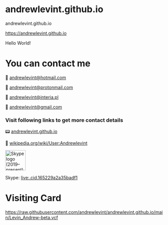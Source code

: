 # andrewlevint.github.io
andrewlevint.github.io


https://andrewlevint.github.io

Hello World!


# You can contact me

📧 [andrewlevint@hotmail.com](mailto:andrewlevint@hotmail.com)

📧 [andrewlevint@protonmail.com](mailto:andrewlevint@protonmail.com)

📧 [andrewlevint@interia.pl](mailto:andrewlevint@interia.pl)

📧 [andrewlevint@gmail.com](mailto:andrewlevint@gmail.com)



### Visit following links to get more contact details


📟 [andrewlevint.github.io]( https://andrewlevint.github.io/)


🔮 [wikipedia.org/wiki/User:Andrewlevint](https://en.wikipedia.org/wiki/User:Andrewlevint)



<a title="Skype Technologies, Public domain, via Wikimedia Commons" href="https://commons.wikimedia.org/wiki/File:Skype_logo_(2019%E2%80%93present).svg"><img width="64" alt="Skype logo (2019–present)" src="https://upload.wikimedia.org/wikipedia/commons/thumb/6/60/Skype_logo_%282019%E2%80%93present%29.svg/64px-Skype_logo_%282019%E2%80%93present%29.svg.png"></a>

Skype: [live:.cid.165229a2a35badf1](live:.cid.165229a2a35badf1)












# Visiting Card

https://raw.githubusercontent.com/andrewlevint/andrewlevint.github.io/main/Levin_Andrew-beta.vcf



